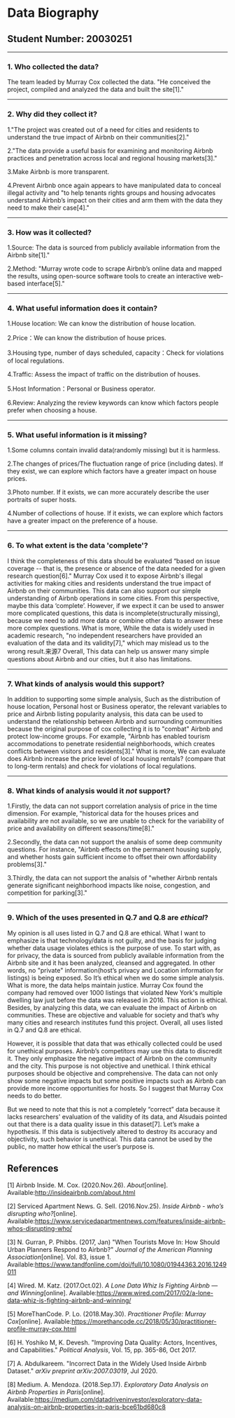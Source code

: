 # Data Biography

## Student Number: 20030251

---

### 1. Who collected the data?

The team leaded by Murray Cox collected the data. "He conceived the project, compiled and analyzed the data and built the site[1]."

---

### 2. Why did they collect it?

1."The project was created out of a need for cities and residents to understand the true impact of Airbnb on their communities[2]."  

2."The data provide a useful basis for examining and monitoring Airbnb practices and penetration across local and regional housing markets[3]."

3.Make Airbnb is more transparent.

4.Prevent Airbnb once again appears to have manipulated data to conceal illegal activity and "to help tenants rights groups and housing advocates understand Airbnb’s impact on their cities and arm them with the data they need to make their case[4]."

---

### 3. How was it collected?

1.Source: The data is sourced from publicly available information from the Airbnb site[1]."

2.Method: "Murray wrote code to scrape Airbnb’s online data and mapped the results, using open-source software tools to create an interactive web-based interface[5]."

---

### 4. What useful information does it contain?

1.House location: We can know the distribution of house location.

2.Price：We can know the distribution of house prices.

3.Housing type, number of days scheduled, capacity：Check for violations of local regulations.

4.Traffic: Assess the impact of traffic on the distribution of houses.

5.Host Information：Personal or Business operator.

6.Review: Analyzing the review keywords can know which factors people prefer when choosing a house.

---

### 5. What useful information is it missing?

1.Some columns contain invalid data(randomly missing) but it is harmless.

2.The changes of prices/The fluctuation range of price (including dates). If they exist, we can explore which factors have a greater impact on house prices.

3.Photo number. If it exists, we can more accurately describe the user portraits of super hosts.

4.Number of collections of house. If it exists, we can explore which factors have a greater impact on the preference of a house.

---

### 6. To what extent is the data 'complete'?

I think the completeness of this data should be evaluated “based on issue coverage -- that is, the presence or absence of the data needed for a given research question[6]." Murray Cox used it to expose Airbnb's illegal activities for making cities and residents understand the true impact of Airbnb on their communities. This data can also support our simple understanding of Airbnb operations in some cities. From this perspective, maybe this data ‘complete’. However, if we expect it can be used to answer more complicated questions, this data is incomplete(structurally missing), because we need to add more data or combine other data to answer these more complex questions. What is more, While the data is widely used in academic research, "no independent researchers have provided an evaluation of the data and its validity[7]," which may mislead us to the wrong result.来源7 Overall, This data can help us answer many simple questions about Airbnb and our cities, but it also has limitations.

---

### 7. What kinds of analysis would this support?

In addition to supporting some simple analysis, Such as the distribution of house location, Personal host or Business operator, the relevant variables to price and Airbnb listing popularity analysis, this data can be used to understand the relationship between Airbnb and surrounding communities because the original purpose of cox collecting it is to "combat" Airbnb and protect low-income groups. For example, "Airbnb has enabled tourism accommodations to penetrate residential neighborhoods, which creates conflicts between visitors and residents[3]." What is more, We can evaluate does Airbnb increase the price level of local housing rentals? (compare that to long-term rentals) and check for violations of local regulations.

---

### 8. What kinds of analysis would it _not_ support?

1.Firstly, the data can not support correlation analysis of price in the time dimension. For example, "historical data for the houses prices and availability are not available, so we are unable to check for the variability of price and availability on different seasons/time[8]."

2.Secondly, the data can not support the analsis of some deep community questions. For instance, "Airbnb effects on the permanent housing supply, and whether hosts gain sufficient income to offset their own affordability problems[3]."

3.Thirdly, the data can not support the analsis of "whether Airbnb rentals generate significant neighborhood impacts like noise, congestion, and competition for parking[3]."

---

### 9. Which of the uses presented in Q.7 and Q.8 are _ethical_?

My opinion is all uses listed in Q.7 and Q.8 are ethical. What I want to emphasize is that technology/data is not guilty, and the basis for judging whether data usage violates ethics is the purpose of use. To start with, as for privacy, the data is sourced from publicly available information from the Airbnb site and it has been analyzed, cleansed and aggregated. In other words, no "private" information(host’s privacy and Location information for listings) is being exposed. So It’s ethical when we do some simple analysis. What is more, the data helps maintain justice. Murray Cox found the company had removed over 1000 listings that violated New York's multiple dwelling law just before the data was released in 2016. This action is ethical. Besides, by analyzing this data, we can evaluate the impact of Airbnb on communities. These are objective and valuable for society and that’s why many cities and research institutes fund this project. Overall, all uses listed in Q.7 and Q.8 are ethical.

However, it is possible that data that was ethically collected could be used for unethical purposes. Airbnb’s competitors may use this data to discredit it. They only emphasize the negative impact of Airbnb on the community and the city. This purpose is not objective and unethical. I think ethical purposes should be objective and comprehensive. The data can not only show some negative impacts but some positive impacts such as Airbnb can provide more income opportunities for hosts. So I suggest that Murray Cox needs to do better.

But we need to note that this is not a completely “correct” data because it lacks researchers' evaluation of the validity of its data, and Alsudais pointed out that there is a data quality issue in this dataset[7]. Let’s make a hypothesis. If this data is subjectively altered to destroy its accuracy and objectivity, such behavior is unethical. This data cannot be used by the public, no matter how ethical the user’s purpose is.



## References

[1]  Airbnb Inside. M. Cox. (2020.Nov.26). *About*[online]. Available:http://insideairbnb.com/about.html


[2]  Serviced Apartment News. G. Sell. (2016.Nov.25). *Inside Airbnb - who’s disrupting who?*[online]. Available:https://www.servicedapartmentnews.com/features/inside-airbnb-whos-disrupting-who/


[3]  N. Gurran, P. Phibbs. (2017, Jan) "When Tourists Move In: How Should Urban Planners Respond to Airbnb?" *Journal of the American Planning Association*[online]. Vol. 83, issue 1. Available:https://www.tandfonline.com/doi/full/10.1080/01944363.2016.1249011


[4]  Wired. M. Katz. (2017.Oct.02). *A Lone Data Whiz Is Fighting Airbnb — and Winning*[online]. Available:https://www.wired.com/2017/02/a-lone-data-whiz-is-fighting-airbnb-and-winning/


[5]  MoreThanCode. P. Lo. (2018.May.30). *Practitioner Profile: Murray Cox*[online]. Available:https://morethancode.cc/2018/05/30/practitioner-profile-murray-cox.html


[6]  H. Yoshiko M, K. Devesh. "Improving Data Quality: Actors, Incentives, and Capabilities." *Political Analysis*, Vol. 15, pp. 365-86, Oct 2017.


[7]  A. Abdulkareem. "Incorrect Data in the Widely Used Inside Airbnb Dataset." *arXiv preprint arXiv:2007.03019*, Jul 2020.


[8] Medium. A. Mendoza. (2018.Sep.17). *Exploratory Data Analysis on Airbnb Properties in Paris*[online]. Available:https://medium.com/datadriveninvestor/exploratory-data-analysis-on-airbnb-properties-in-paris-bce61bd680c8





